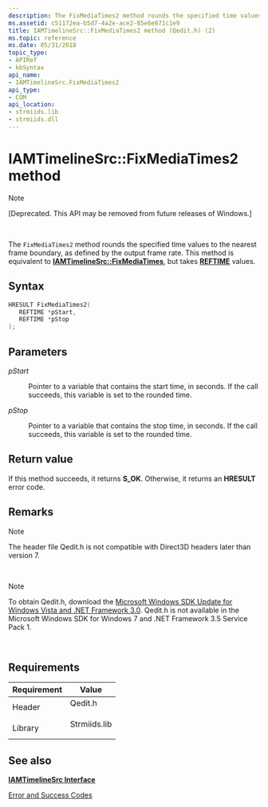 ```yaml
---
description: The FixMediaTimes2 method rounds the specified time values to the nearest frame boundary, as defined by the output frame rate. This method is equivalent to IAMTimelineSrc::FixMediaTimes, but takes REFTIME values.
ms.assetid: c51172ea-b5d7-4a2e-ace2-85e6e671c1e9
title: IAMTimelineSrc::FixMediaTimes2 method (Qedit.h) (2)
ms.topic: reference
ms.date: 05/31/2018
topic_type: 
- APIRef
- kbSyntax
api_name: 
- IAMTimelineSrc.FixMediaTimes2
api_type: 
- COM
api_location: 
- strmiids.lib
- strmiids.dll
---
```


# IAMTimelineSrc::FixMediaTimes2 method

> [!Note]  
> \[Deprecated. This API may be removed from future releases of Windows.\]

 

The `FixMediaTimes2` method rounds the specified time values to the nearest frame boundary, as defined by the output frame rate. This method is equivalent to [**IAMTimelineSrc::FixMediaTimes**](iamtimelinesrc-fixmediatimes.md), but takes [**REFTIME**](reftime.md) values.

## Syntax


```C++
HRESULT FixMediaTimes2(
   REFTIME *pStart,
   REFTIME *pStop
);
```



## Parameters

<dl> <dt>

*pStart* 
</dt> <dd>

Pointer to a variable that contains the start time, in seconds. If the call succeeds, this variable is set to the rounded time.

</dd> <dt>

*pStop* 
</dt> <dd>

Pointer to a variable that contains the stop time, in seconds. If the call succeeds, this variable is set to the rounded time.

</dd> </dl>

## Return value

If this method succeeds, it returns **S\_OK**. Otherwise, it returns an **HRESULT** error code.

## Remarks

> [!Note]  
> The header file Qedit.h is not compatible with Direct3D headers later than version 7.

 

> [!Note]  
> To obtain Qedit.h, download the [Microsoft Windows SDK Update for Windows Vista and .NET Framework 3.0](https://msdn.microsoft.com/windowsvista/bb980924.aspx). Qedit.h is not available in the Microsoft Windows SDK for Windows 7 and .NET Framework 3.5 Service Pack 1.

 

## Requirements



| Requirement | Value |
|--------------------|-----------------------------------------------------------------------------------------|
| Header<br/>  | <dl> <dt>Qedit.h</dt> </dl>      |
| Library<br/> | <dl> <dt>Strmiids.lib</dt> </dl> |



## See also

<dl> <dt>

[**IAMTimelineSrc Interface**](iamtimelinesrc.md)
</dt> <dt>

[Error and Success Codes](error-and-success-codes.md)
</dt> </dl>

 

 




